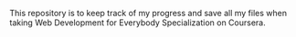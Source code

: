 This repository is to keep track of my progress and save all my files when taking Web Development for Everybody Specialization on Coursera.
